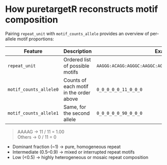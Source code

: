# How puretargetR reconstructs motif composition

Pairing `repeat_unit` with `motif_counts_allele` provides an overview of per-allele motif proportions:

| Feature                | Description                             | Example                                                  |
| ---------------------- | --------------------------------------- | -------------------------------------------------------- |
| `repeat_unit`          | Ordered list of possible motifs         | `AAGGG:ACAGG:AGGGC:AAGGC:AGAGG:AAAAG:AAAGG:AAGAG:AAAGGG` |
| `motif_counts_allele0` | Counts of each motif in the order above | `0_0_0_0_0_11_0_0_0`                                     |
| `motif_counts_allele1` | Same, for the second allele             | `0_0_0_0_0_90_0_0_0`                                     |

> AAAAG → 11 / 11 = 1.00 \
> Others → 0 / 11 = 0

- Dominant fraction (~1) → pure, homogeneous repeat 
- Intermediate (0.5–0.9) → mixed or interrupted repeat motifs
- Low (<0.5) → highly heterogeneous or mosaic repeat composition

